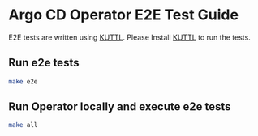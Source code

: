 # Argo CD Operator E2E Test Guide

E2E tests are written using [KUTTL](https://kuttl.dev/docs/#install-kuttl-cli). Please Install [KUTTL](https://kuttl.dev/docs/#install-kuttl-cli) to run the tests.

## Run e2e tests

```sh
make e2e
```

## Run Operator locally and execute e2e tests

```sh
make all
```

